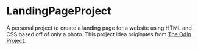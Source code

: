 # LandingPageProject
A personal project to create a landing page for a website using HTML and CSS based off of only a photo.
This project idea originates from [The Odin Project](https://www.theodinproject.com).
